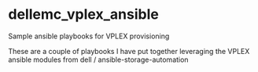 # dellemc_vplex_ansible
Sample ansible playbooks for VPLEX provisioning

These are a couple of playbooks I have put together leveraging the VPLEX ansible modules from
dell / ansible-storage-automation
